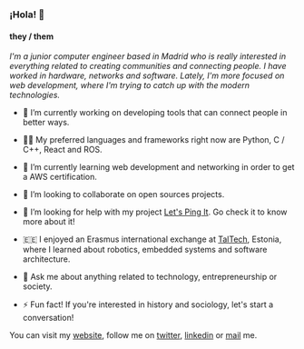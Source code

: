 ### ¡Hola! 👋

#### they / them

*I'm a junior computer engineer based in Madrid who is really interested in everything related to creating communities and connecting people. I have worked in hardware, networks and software. Lately, I'm more focused on web development, where I'm trying to catch up with the modern technologies.*

- 🔭 I’m currently working on developing tools that can connect people in better ways.

- 👩‍🎓 My preferred languages and frameworks right now are Python, C / C++, React and ROS.

- 🌱 I’m currently learning web development and networking in order to get a AWS certification.

- 👯 I’m looking to collaborate on open sources projects.

- 🤔 I’m looking for help with my project [Let's Ping It](https://github.com/letspingit). Go check it to know more about it!

- 🇪🇪 I enjoyed an Erasmus international exchange at [TalTech](https://taltech.ee), Estonia, where I learned about robotics, embedded systems and software architecture.

- 💬 Ask me about anything related to technology, entrepreneurship or society.

- ⚡ Fun fact! If you're interested in history and sociology, let's start a conversation!

You can visit my [website](https://elexpe.dev), follow me on [twitter](https://twitter.com/victorelexpe), [linkedin](https://linkedin.com/in/victorelexpe) or [mail](mailto:victorelexpe@gmail.com) me.
